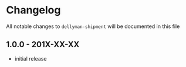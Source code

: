 # Changelog

All notable changes to `dellyman-shipment` will be documented in this file

## 1.0.0 - 201X-XX-XX

- initial release
